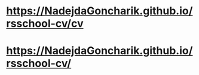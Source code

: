 # https://NadejdaGoncharik.github.io/rsschool-cv/cv
# https://NadejdaGoncharik.github.io/rsschool-cv/

